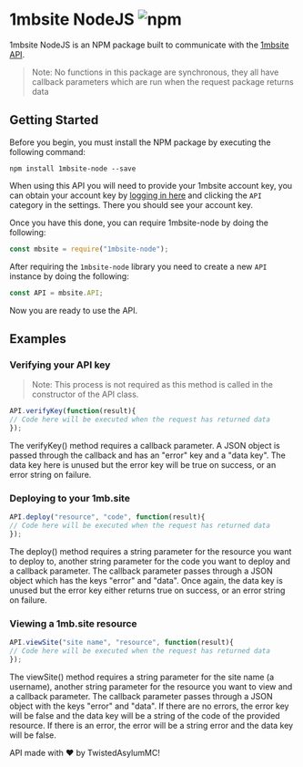 # 1mbsite NodeJS ![npm](https://img.shields.io/npm/v/1mbsite-node.svg)
1mbsite NodeJS is an NPM package built to communicate with the [1mbsite API](https://gist.github.com/DaltonWebDev/739ddb6bb17004f72bca8f74fc874bfd).
> Note: No functions in this package are synchronous, they all have callback parameters which are run when the request package returns data

## Getting Started
Before you begin, you must install the NPM package by executing the following command:
```
npm install 1mbsite-node --save
```
When using this API you will need to provide your 1mbsite account key, you can obtain your account key by [logging in here](https://account.1mb.site) and clicking the ``API`` category in the settings. There you should see your account key.

Once you have this done, you can require 1mbsite-node by doing the following:
```javascript
const mbsite = require("1mbsite-node");
```
After requiring the ``1mbsite-node`` library you need to create a new ``API`` instance by doing the following:
```javascript
const API = mbsite.API;
```
Now you are ready to use the API.

## Examples
### Verifying your API key
> Note: This process is not required as this method is called in the constructor of the API class.
```javascript
API.verifyKey(function(result){
// Code here will be executed when the request has returned data
});
```
The verifyKey() method requires a callback parameter. A JSON object is passed through the callback and has an "error" key and a "data key". The data key here is unused but the error key will be true on success, or an error string on failure.
### Deploying to your 1mb.site
```javascript
API.deploy("resource", "code", function(result){
// Code here will be executed when the request has returned data
});
```
The deploy() method requires a string parameter for the resource you want to deploy to, another string parameter for the code you want to deploy and a callback parameter. The callback parameter passes through a JSON object which has the keys "error" and "data". Once again, the data key is unused but the error key either returns true on success, or an error string on failure.
### Viewing a 1mb.site resource
```javascript
API.viewSite("site name", "resource", function(result){
// Code here will be executed when the request has returned data
});
```
The viewSite() method requires a string parameter for the site name (a username), another string parameter for the resource you want to view and a callback parameter. The callback parameter passes through a JSON object with the keys "error" and "data". If there are no errors, the error key will be false and the data key will be a string of the code of the provided resource. If there is an error, the error will be a string error and the data key will be false.

API made with :heart: by TwistedAsylumMC!